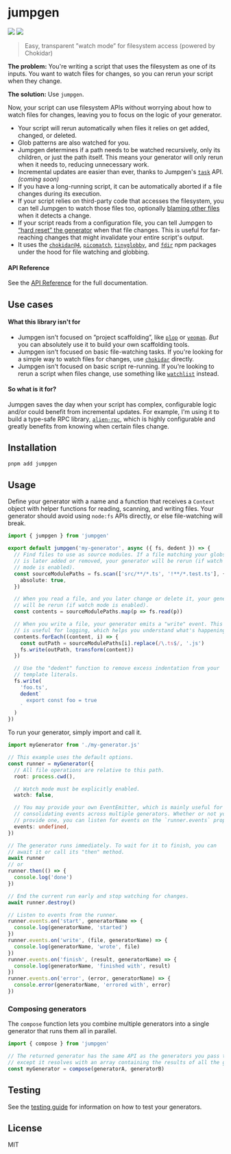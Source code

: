 # jumpgen

![](https://img.shields.io/npm/v/jumpgen) ![](https://img.shields.io/npm/l/jumpgen)

> Easy, transparent ”watch mode” for filesystem access (powered by Chokidar)

**The problem:** You're writing a script that uses the filesystem as one of its inputs. You want to watch files for changes, so you can rerun your script when they change.

**The solution:** Use `jumpgen`.

Now, your script can use filesystem APIs without worrying about how to watch files for changes, leaving you to focus on the logic of your generator.

- Your script will rerun automatically when files it relies on get added, changed, or deleted.
- Glob patterns are also watched for you.
- Jumpgen determines if a path needs to be watched recursively, only its children, or just the path itself. This means your generator will only rerun when it needs to, reducing unnecessary work.
- Incremental updates are easier than ever, thanks to Jumpgen's [`task`](https://github.com/alloc/jumpgen/issues/5) API. _(coming soon)_
- If you have a long-running script, it can be automatically aborted if a file changes during its execution.
- If your script relies on third-party code that accesses the filesystem, you can tell Jumpgen to watch those files too, optionally [blaming other files](./docs/advanced.md#blamed-files) when it detects a change.
- If your script reads from a configuration file, you can tell Jumpgen to [“hard reset” the generator](./docs/advanced.md#critical-files) when that file changes. This is useful for far-reaching changes that might invalidate your entire script's output.
- It uses the [`chokidar@4`](https://github.com/paulmillr/chokidar), [`picomatch`](https://github.com/micromatch/picomatch), [`tinyglobby`](https://github.com/SuperchupuDev/tinyglobby), and [`fdir`](https://github.com/thecodrr/fdir) npm packages under the hood for file watching and globbing.

#### API Reference

See the [API Reference](./docs/api.md) for the full documentation.

## Use cases

#### What this library isn't for

- Jumpgen isn't focused on ”project scaffolding”, like [`plop`](https://github.com/plopjs/plop) or [`yeoman`](https://yeoman.io/learning/). _But_ you can absolutely use it to build your own scaffolding tools.
- Jumpgen isn't focused on basic file-watching tasks. If you're looking for a simple way to watch files for changes, use [`chokidar`](https://github.com/paulmillr/chokidar) directly.
- Jumpgen isn't focused on basic script re-running. If you're looking to rerun a script when files change, use something like [`watchlist`](https://github.com/lukeed/watchlist) instead.

#### So what is it for?

Jumpgen saves the day when your script has complex, configurable logic and/or could benefit from incremental updates. For example, I'm using it to build a type-safe RPC library, [`alien-rpc`](https://github.com/alloc/alien-rpc), which is highly configurable and greatly benefits from knowing when certain files change.

## Installation

```bash
pnpm add jumpgen
```

## Usage

Define your generator with a name and a function that receives a `Context` object with helper functions for reading, scanning, and writing files. Your generator should avoid using `node:fs` APIs directly, or else file-watching will break.

```ts
import { jumpgen } from 'jumpgen'

export default jumpgen('my-generator', async ({ fs, dedent }) => {
  // Find files to use as source modules. If a file matching your globs
  // is later added or removed, your generator will be rerun (if watch
  // mode is enabled).
  const sourceModulePaths = fs.scan(['src/**/*.ts', '!**/*.test.ts'], {
    absolute: true,
  })

  // When you read a file, and you later change or delete it, your generator
  // will be rerun (if watch mode is enabled).
  const contents = sourceModulePaths.map(p => fs.read(p))

  // When you write a file, your generator emits a "write" event. This
  // is useful for logging, which helps you understand what's happening.
  contents.forEach((content, i) => {
    const outPath = sourceModulePaths[i].replace(/\.ts$/, '.js')
    fs.write(outPath, transform(content))
  })

  // Use the "dedent" function to remove excess indentation from your
  // template literals.
  fs.write(
    'foo.ts',
    dedent`
      export const foo = true
    `
  )
})
```

To run your generator, simply import and call it.

```ts
import myGenerator from './my-generator.js'

// This example uses the default options.
const runner = myGenerator({
  // All file operations are relative to this path.
  root: process.cwd(),

  // Watch mode must be explicitly enabled.
  watch: false,

  // You may provide your own EventEmitter, which is mainly useful for
  // consolidating events across multiple generators. Whether or not you
  // provide one, you can listen for events on the `runner.events` property.
  events: undefined,
})

// The generator runs immediately. To wait for it to finish, you can
// await it or call its "then" method.
await runner
// or
runner.then(() => {
  console.log('done')
})

// End the current run early and stop watching for changes.
await runner.destroy()

// Listen to events from the runner.
runner.events.on('start', generatorName => {
  console.log(generatorName, 'started')
})
runner.events.on('write', (file, generatorName) => {
  console.log(generatorName, 'wrote', file)
})
runner.events.on('finish', (result, generatorName) => {
  console.log(generatorName, 'finished with', result)
})
runner.events.on('error', (error, generatorName) => {
  console.error(generatorName, 'errored with', error)
})
```

### Composing generators

The `compose` function lets you combine multiple generators into a single generator that runs them all in parallel.

```ts
import { compose } from 'jumpgen'

// The returned generator has the same API as the generators you pass to it,
// except it resolves with an array containing the results of all the generators.
const myGenerator = compose(generatorA, generatorB)
```

## Testing

See the [testing guide](./docs/testing.md) for information on how to test your generators.

## License

MIT
